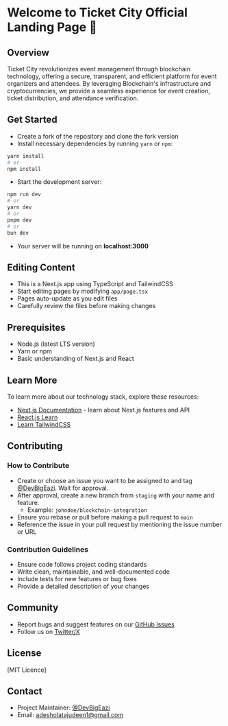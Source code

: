 # Welcome to Ticket City Official Landing Page 👋

## Overview
Ticket City revolutionizes event management through blockchain technology, offering a secure, transparent, and efficient platform for event organizers and attendees. By leveraging Blockchain's infrastructure and cryptocurrencies, we provide a seamless experience for event creation, ticket distribution, and attendance verification.

## Get Started
- Create a fork of the repository and clone the fork version
- Install necessary dependencies by running `yarn` or `npm`:
```bash
yarn install
# or
npm install
```
- Start the development server:
```bash
npm run dev
# or
yarn dev
# or
pnpm dev
# or
bun dev
```
- Your server will be running on **localhost:3000**

## Editing Content
- This is a Next.js app using TypeScript and TailwindCSS
- Start editing pages by modifying `app/page.tsx`
- Pages auto-update as you edit files
- Carefully review the files before making changes

## Prerequisites
- Node.js (latest LTS version)
- Yarn or npm
- Basic understanding of Next.js and React

## Learn More
To learn more about our technology stack, explore these resources:
- [Next.js Documentation](https://nextjs.org/docs) - learn about Next.js features and API
- [React.js Learn](https://react.dev/learn)
- [Learn TailwindCSS](https://tailwindcss.com/docs/installation/using-postcss)

## Contributing
### How to Contribute
- Create or choose an issue you want to be assigned to and tag [@DevBigEazi](https://github.com/DevBigEazi). Wait for approval.
- After approval, create a new branch from `staging` with your name and feature. 
  - Example: `johndoe/blockchain-integration`
- Ensure you rebase or pull before making a pull request to `main`
- Reference the issue in your pull request by mentioning the issue number or URL

### Contribution Guidelines
- Ensure code follows project coding standards
- Write clean, maintainable, and well-documented code
- Include tests for new features or bug fixes
- Provide a detailed description of your changes

## Community
- Report bugs and suggest features on our [GitHub Issues](https://github.com/CityBlockLab/TicketCityLandingPage/issues)
- Follow us on [Twitter/X](https://twitter.com/ticket_City_xyz)

## License
[MIT Licence]

## Contact
- Project Maintainer: [@DevBigEazi](https://github.com/DevBigEazi)
- Email: adesholatajudeen1@gmail.com
